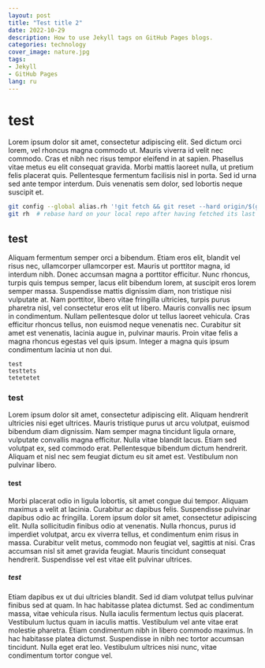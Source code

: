 ```yaml
---
layout: post
title: "Test title 2"
date: 2022-10-29
description: How to use Jekyll tags on GitHub Pages blogs.
categories: technology
cover_image: nature.jpg
tags:
- Jekyll
- GitHub Pages
lang: ru
---
```

# test
Lorem ipsum dolor sit amet, consectetur adipiscing elit. Sed dictum orci lorem, vel rhoncus magna commodo ut. Mauris viverra id velit nec commodo. Cras et nibh nec risus tempor eleifend in at sapien. Phasellus vitae metus eu elit consequat gravida. Morbi mattis laoreet nulla, ut pretium felis placerat quis. Pellentesque fermentum facilisis nisl in porta. Sed id urna sed ante tempor interdum. Duis venenatis sem dolor, sed lobortis neque suscipit et.

```bash
git config --global alias.rh '!git fetch && git reset --hard origin/$(git rev-parse --abbrev-ref HEAD)'
git rh  # rebase hard on your local repo after having fetched its last state
``` 

## test
Aliquam fermentum semper orci a bibendum. Etiam eros elit, blandit vel risus nec, ullamcorper ullamcorper est. Mauris ut porttitor magna, id interdum nibh. Donec accumsan magna a porttitor efficitur. Nunc rhoncus, turpis quis tempus semper, lacus elit bibendum lorem, at suscipit eros lorem semper massa. Suspendisse mattis dignissim diam, non tristique nisi vulputate at. Nam porttitor, libero vitae fringilla ultricies, turpis purus pharetra nisl, vel consectetur eros elit ut libero. Mauris convallis nec ipsum in condimentum. Nullam pellentesque dolor ut tellus laoreet vehicula. Cras efficitur rhoncus tellus, non euismod neque venenatis nec. Curabitur sit amet est venenatis, lacinia augue in, pulvinar mauris. Proin vitae felis a magna rhoncus egestas vel quis ipsum. Integer a magna quis ipsum condimentum lacinia ut non dui.

```
test
testtets
tetetetet
```

### test
Lorem ipsum dolor sit amet, consectetur adipiscing elit. Aliquam hendrerit ultricies nisi eget ultrices. Mauris tristique purus ut arcu volutpat, euismod bibendum diam dignissim. Nam semper magna tincidunt ligula ornare, vulputate convallis magna efficitur. Nulla vitae blandit lacus. Etiam sed volutpat ex, sed commodo erat. Pellentesque bibendum dictum hendrerit. Aliquam et nisl nec sem feugiat dictum eu sit amet est. Vestibulum non pulvinar libero.

#### test
Morbi placerat odio in ligula lobortis, sit amet congue dui tempor. Aliquam maximus a velit at lacinia. Curabitur ac dapibus felis. Suspendisse pulvinar dapibus odio ac fringilla. Lorem ipsum dolor sit amet, consectetur adipiscing elit. Nulla sollicitudin finibus odio at venenatis. Nulla rhoncus, purus id imperdiet volutpat, arcu ex viverra tellus, et condimentum enim risus in massa. Curabitur velit metus, commodo non feugiat vel, sagittis at nisi. Cras accumsan nisl sit amet gravida feugiat. Mauris tincidunt consequat hendrerit. Suspendisse vel est vitae elit pulvinar ultrices.

##### test
Etiam dapibus ex ut dui ultricies blandit. Sed id diam volutpat tellus pulvinar finibus sed at quam. In hac habitasse platea dictumst. Sed ac condimentum massa, vitae vehicula risus. Nulla iaculis fermentum lectus quis placerat. Vestibulum luctus quam in iaculis mattis. Vestibulum vel ante vitae erat molestie pharetra. Etiam condimentum nibh in libero commodo maximus. In hac habitasse platea dictumst. Suspendisse in nibh nec tortor accumsan tincidunt. Nulla eget erat leo. Vestibulum ultrices nisi nunc, vitae condimentum tortor congue vel.


